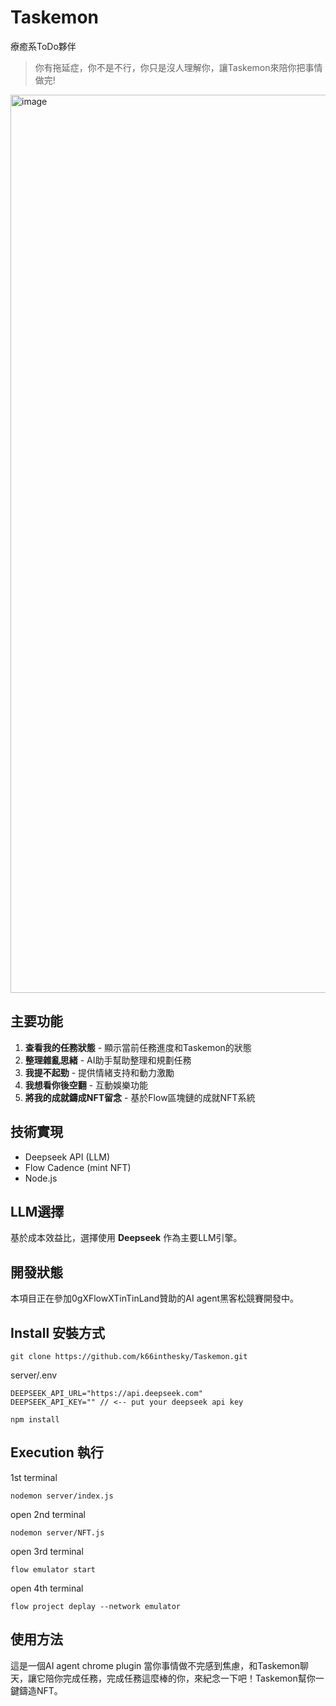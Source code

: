# Taskemon
療癒系ToDo夥伴

> 你有拖延症，你不是不行，你只是沒人理解你，讓Taskemon來陪你把事情做完!
<img width="1437" alt="image" src="https://github.com/user-attachments/assets/5c23c957-ec40-4a7c-889a-c3a4a76c750e" />

## 主要功能

1. **查看我的任務狀態** - 顯示當前任務進度和Taskemon的狀態
2. **整理雜亂思緒** - AI助手幫助整理和規劃任務
3. **我提不起勁** - 提供情緒支持和動力激勵
4. **我想看你後空翻** - 互動娛樂功能
5. **將我的成就鑄成NFT留念** - 基於Flow區塊鏈的成就NFT系統

## 技術實現
- Deepseek API (LLM)
- Flow Cadence (mint NFT)
- Node.js

## LLM選擇
基於成本效益比，選擇使用 **Deepseek** 作為主要LLM引擎。

## 開發狀態
本項目正在參加0gXFlowXTinTinLand贊助的AI agent黑客松競賽開發中。

## Install 安裝方式
```
git clone https://github.com/k66inthesky/Taskemon.git
```

server/.env
```
DEEPSEEK_API_URL="https://api.deepseek.com"
DEEPSEEK_API_KEY="" // <-- put your deepseek api key
```

```
npm install
```

## Execution 執行

1st terminal
```
nodemon server/index.js
```

open 2nd terminal
```
nodemon server/NFT.js
```

open 3rd terminal
```
flow emulator start
```

open 4th terminal
```
flow project deplay --network emulator
```

## 使用方法
這是一個AI agent chrome plugin
當你事情做不完感到焦慮，和Taskemon聊天，讓它陪你完成任務，完成任務這麼棒的你，來紀念一下吧！Taskemon幫你一鍵鑄造NFT。
